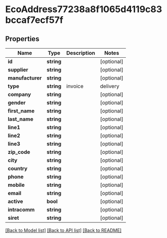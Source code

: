 # EcoAddress77238a8f1065d4119c83bccaf7ecf57f

## Properties
Name | Type | Description | Notes
------------ | ------------- | ------------- | -------------
**id** | **string** |  | [optional] 
**supplier** | **string** |  | [optional] 
**manufacturer** | **string** |  | [optional] 
**type** | **string** | invoice|delivery|both | [optional] 
**company** | **string** |  | [optional] 
**gender** | **string** |  | [optional] 
**first_name** | **string** |  | [optional] 
**last_name** | **string** |  | [optional] 
**line1** | **string** |  | [optional] 
**line2** | **string** |  | [optional] 
**line3** | **string** |  | [optional] 
**zip_code** | **string** |  | [optional] 
**city** | **string** |  | [optional] 
**country** | **string** |  | [optional] 
**phone** | **string** |  | [optional] 
**mobile** | **string** |  | [optional] 
**email** | **string** |  | [optional] 
**active** | **bool** |  | [optional] 
**intracomm** | **string** |  | [optional] 
**siret** | **string** |  | [optional] 

[[Back to Model list]](../../README.md#documentation-for-models) [[Back to API list]](../../README.md#documentation-for-api-endpoints) [[Back to README]](../../README.md)

